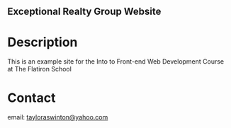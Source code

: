 Exceptional Realty Group Website
---

# Description
This is an example site for the Into to Front-end Web Development Course at The Flatiron School

# Contact

email: tayloraswinton@yahoo.com